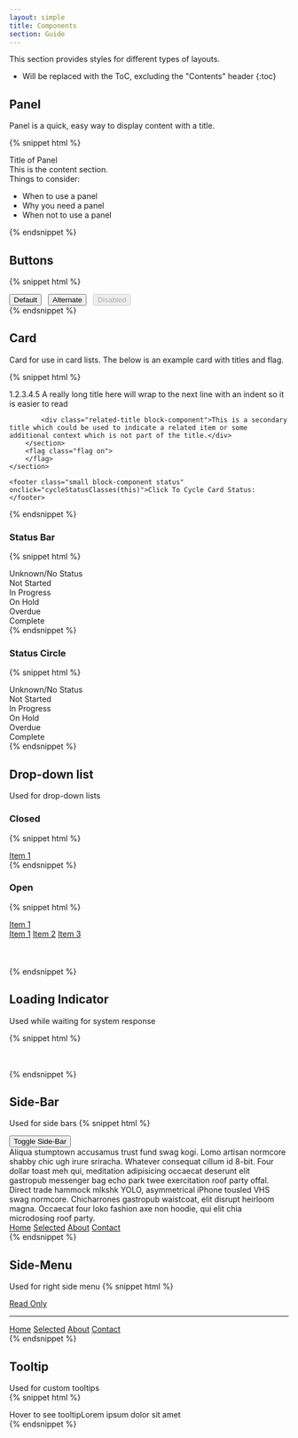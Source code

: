 ```yaml
---
layout: simple
title: Components
section: Guide
---
```


This section provides styles for different types of layouts.

* Will be replaced with the ToC, excluding the "Contents" header
{:toc}

## Panel

Panel is a quick, easy way to display content with a title.

{% snippet html %}
<div class="daptiv-panel">
    <div class="title">Title of Panel</div>
    <div class="content">
        This is the content section.
        <div>
            Things to consider:
            <ul>
                <li>When to use a panel</li>
                <li>Why you need a panel</li>
                <li>When not to use a panel</li>
            </ul>
        </div>
    </div>
</div>
{% endsnippet %}

<br />

## Buttons

{% snippet html %}
<div>
    <button class="daptiv-button">Default</button>&nbsp;&nbsp;
    <button class="daptiv-button alternate">Alternate</button>&nbsp;&nbsp;
    <button class="daptiv-button" disabled="disabled">Disabled</button>
</div>
{% endsnippet %}

## Card

Card for use in card lists. The below is an example card with titles and flag. 

<script>
var cardClassId = 0;
var statusClasses = ['', 'notstarted', 'inprogress', 'onhold', 'overdue', 'complete'];
function cycleStatusClasses(el) {
    var classname = "small block-component status ";
    cardClassId = (cardClassId + 1) % statusClasses.length;
    var nextStatus = statusClasses[cardClassId];
    el.className = classname + nextStatus;
    el.innerHTML = 'Click To Cycle Card Status: ' + nextStatus;
}
</script>

{% snippet html %}
<div class="card daptiv-padded">
    <section class="flex-row">
        <section class="flex-column">
            <div class="item-title block-component">
                <span class="item-number">1.2.3.4.5</span>
                <span class="name">A really long title here will wrap to the next line with an  indent so it is easier to read</span>
            </div>

            <div class="related-title block-component">This is a secondary title which could be used to indicate a related item or some additional context which is not part of the title.</div>
        </section>
        <flag class="flag on">
        </flag>
    </section>

    <footer class="small block-component status" onclick="cycleStatusClasses(this)">Click To Cycle Card Status:</footer>
</div>

{% endsnippet %}

### Status Bar

{% snippet html %}
<div class="card">
    <footer class="small block-component status bar">Unknown/No Status</footer>
    <footer class="small block-component status bar notstarted">Not Started</footer>
    <footer class="small block-component status bar inprogress">In Progress</footer>
    <footer class="small block-component status bar onhold">On Hold</footer>
    <footer class="small block-component status bar overdue">Overdue</footer>
    <footer class="small block-component status bar complete">Complete</footer>
</div>
{% endsnippet %}

### Status Circle

{% snippet html %}
<div class="card">
    <div class="status-row">
        <span class="small status circle"></span><span>Unknown/No Status</span>
    </div>
    <div class="status-row">
        <span class="small status circle notstarted"></span><span>Not Started</span>
    </div>
    <div class="status-row">
        <span class="small status circle inprogress"></span><span>In Progress</span>
    </div>
    <div class="status-row">
        <span class="small status circle onhold"></span></span>On Hold</span>
    </div>
    <div class="status-row">
        <span class="small status circle overdue"></span></span>Overdue</span>
    </div>
    <div class="status-row">
        <span class="small status circle complete"></span></span>Complete</span>
    </div>
</div>
{% endsnippet %}


## Drop-down list
Used for drop-down lists<br />

### Closed

{% snippet html %}
<div class="daptiv-drop-down-list">
    <a class="item current" href="#" onclick="return false;"><i class="icon list"></i>
    <span class="title">Item 1</span><i class="icon menu"></i></a>
</div>
{% endsnippet %}

### Open

{% snippet html %}
<div class="daptiv-drop-down-list docs-open-dropdown open">
    <a class="item current" href="#" onclick="return false;"><i class="icon list"></i><span class="title">Item 1</span><i class="icon menu"></i></a>
    <div class="content">
        <a class="item selected" href="#" onclick="return false;"><i class="icon list"></i><span class="title">Item 1</span></a>
        <a class="item" href="#" onclick="return false;"><i class="icon calendar"></i><span class="title">Item 2</span></a>
        <a class="item" href="#" onclick="return false;"><i class="icon flag"></i><span class="title">Item 3</span></a>
    </div>
    <br />
    <br />
    <br />
</div>
{% endsnippet %}
<br />

## Loading Indicator
Used while waiting for system response<br />

{% snippet html %}
<br /><br /><br />
<div class="daptiv-loading">
    <span></span><span></span><span></span>
</div>
{% endsnippet %}


## Side-Bar
Used for side bars
{% snippet html %}
<div class="example-flex-column-container daptiv-slider initial">
    <div class="example-left-column"><button onclick="var sidebar = this.parentNode.parentNode.parentNode.querySelector('.daptiv-slider'); sidebar.classList.toggle('closed', !sidebar.classList.toggle('open'))">Toggle Side-Bar</button>
    <br/>
    Aliqua stumptown accusamus trust fund swag kogi. Lomo artisan normcore shabby chic ugh irure sriracha. Whatever consequat cillum id 8-bit. Four dollar toast meh qui, meditation adipisicing occaecat deserunt elit gastropub messenger bag echo park twee exercitation roof party offal. Direct trade hammock mlkshk YOLO, asymmetrical iPhone tousled VHS swag normcore. Chicharrones gastropub waistcoat, elit disrupt heirloom magna. Occaecat four loko fashion axe non hoodie, qui elit chia microdosing roof party.
    </div>
    <div class="daptiv-side-bar initial">
        <nav class="daptiv-side-menu">
            <a class="item" href="#" onclick="return false;">Home</a>
            <a class="selected item" href="#" onclick="return false;">Selected</a>
            <a class="item" href="#" onclick="return false;">About</a>
            <a class="item" href="#" onclick="return false;">Contact</a>
        </nav>
    </div>
</div>
{% endsnippet %}
<br />

## Side-Menu
Used for right side menu
{% snippet html %}
<nav class="daptiv-side-bar daptiv-side-menu">
    <a class="readonly" href="#" onclick="return false;" tabIndex="-1">Read Only</a>
    <hr class="divider" />
    <a class="item" href="#" onclick="return false;">Home</a>
    <a class="selected item" href="#" onclick="return false;">Selected</a>
    <a class="item" href="#" onclick="return false;">About</a>
    <a class="item" href="#" onclick="return false;">Contact</a>
</nav>
{% endsnippet %}
<br />

## Tooltip
Used for custom tooltips  
{% snippet html %}
<div class="daptiv-tooltip-container">Hover to see tooltip<span class='tooltip'>Lorem ipsum dolor sit amet</span></div>
{% endsnippet %}
<br />
